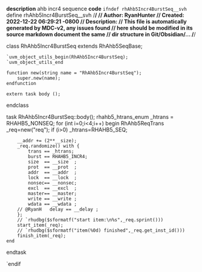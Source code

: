 **description**
ahb incr4 sequence
**code**
`ifndef rhAhb5Incr4BurstSeq__svh
`define rhAhb5Incr4BurstSeq__svh
/************************************************************************************/
// Author: RyanHunter
// Created: 2022-12-22 06:29:21 -0800
// Description:
// This file is automatically generated by MDC-v2, any issues found
// here should be modified in its source markdown document the same
// dir structure in Git/Obsidian/...
/************************************************************************************/

class RhAhb5Incr4BurstSeq extends RhAhb5SeqBase;
	
	`uvm_object_utils_begin(RhAhb5Incr4BurstSeq);
	`uvm_object_utils_end

	function new(string name = "RhAhb5Incr4BurstSeq");
		super.new(name);
	endfunction

	extern task body ();
endclass

task RhAhb5Incr4BurstSeq::body();
	rhahb5_htrans_enum _htrans = RHAHB5_NONSEQ;
	for (int i=0;i<4;i++) begin
		RhAhb5ReqTrans _req=new("req");
		if (i>0) _htrans=RHAHB5_SEQ;
		
		__addr += (2**__size);
		_req.randomize() with {
			trans == _htrans;
			burst == RHAHB5_INCR4;
			size  == __size  ;
			prot  == __prot  ;
			addr  == __addr  ;
			lock  == __lock  ;
			nonsec== __nonsec;
			excl  == __excl  ;
			master== __master;
			write == __write ;
			wdata == __wdata ;
		// @RyanH	delay == __delay ;
		};
		// `rhudbg($sformatf("start item:\n%s",_req.sprint()))
		start_item(_req);
		// `rhudbg($sformatf("item(%0d) finished",_req.get_inst_id()))
		finish_item(_req);
	end
endtask


`endif
